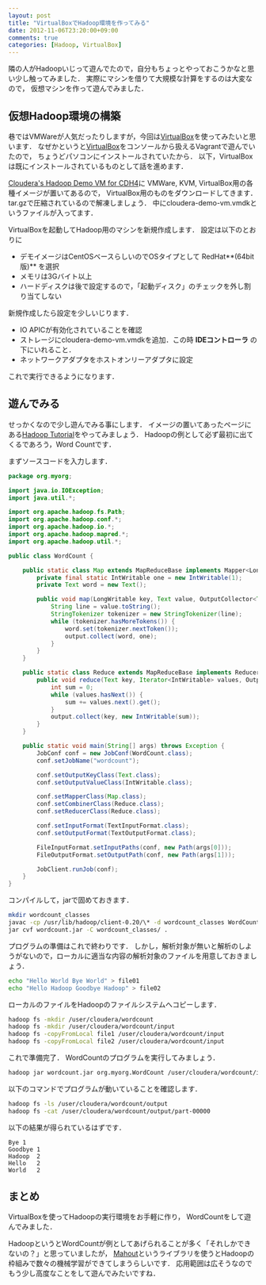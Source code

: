 ```yaml
---
layout: post
title: "VirtualBoxでHadoop環境を作ってみる"
date: 2012-11-06T23:20:00+09:00
comments: true
categories: [Hadoop, VirtualBox]
---
```


隣の人がHadoopいじって遊んでたので，自分もちょっとやっておこうかなと思い少し触ってみました．
実際にマシンを借りて大規模な計算をするのは大変なので，
仮想マシンを作って遊んでみました．

<!-- More -->

## 仮想Hadoop環境の構築

巷ではVMWareが人気だったりしますが，今回は[VirtualBox][]を使ってみたいと思います．
なぜかというと[VirtualBox][]をコンソールから扱えるVagrantで遊んでいたので，
ちょうどパソコンにインストールされていたから．
以下，VirtualBoxは既にインストールされているものとして話を進めます．

[Cloudera's Hadoop Demo VM for CDH4][ClouderaDemo]に
VMWare, KVM, VirtualBox用の各種イメージが置いてあるので，
VirtualBox用のものをダウンロードしてきます．
tar.gzで圧縮されているので解凍しましょう．
中にcloudera-demo-vm.vmdkというファイルが入ってます．

VirtualBoxを起動してHadoop用のマシンを新規作成します．
設定は以下のとおりに

- デモイメージはCentOSベースらしいのでOSタイプとして RedHat**(64bit版)** を選択
- メモリは3Gバイト以上
- ハードディスクは後で設定するので，「起動ディスク」のチェックを外し割り当てしない

新規作成したら設定を少しいじります．

- IO APICが有効化されていることを確認
- ストレージにcloudera-demo-vm.vmdkを追加．この時 **IDEコントローラ** の下にいれること．
- ネットワークアダプタをホストオンリーアダプタに設定

これで実行できるようになります．


## 遊んでみる

せっかくなので少し遊んでみる事にします．
イメージの置いてあったページにある[Hadoop Tutorial][Tutorial]をやってみましょう．
Hadoopの例として必ず最初に出てくるであろう，Word Countです．

まずソースコードを入力します．

``` java WordCount.java https://ccp.cloudera.com/display/DOC/Hadoop+Tutorial
package org.myorg;

import java.io.IOException;
import java.util.*;

import org.apache.hadoop.fs.Path;
import org.apache.hadoop.conf.*;
import org.apache.hadoop.io.*;
import org.apache.hadoop.mapred.*;
import org.apache.hadoop.util.*;

public class WordCount {

    public static class Map extends MapReduceBase implements Mapper<LongWritable, Text, Text, IntWritable> {
        private final static IntWritable one = new IntWritable(1);
        private Text word = new Text();

        public void map(LongWritable key, Text value, OutputCollector<Text, IntWritable> output, Reporter reporter) throws IOException {
            String line = value.toString();
            StringTokenizer tokenizer = new StringTokenizer(line);
            while (tokenizer.hasMoreTokens()) {
                word.set(tokenizer.nextToken());
                output.collect(word, one);
            }
        }
    }

    public static class Reduce extends MapReduceBase implements Reducer<Text, IntWritable, Text, IntWritable> {
        public void reduce(Text key, Iterator<IntWritable> values, OutputCollector<Text, IntWritable> output, Reporter reporter) throws IOException {
            int sum = 0;
            while (values.hasNext()) {
                sum += values.next().get();
            }
            output.collect(key, new IntWritable(sum));
        }
    }

    public static void main(String[] args) throws Exception {
        JobConf conf = new JobConf(WordCount.class);
        conf.setJobName("wordcount");

        conf.setOutputKeyClass(Text.class);
        conf.setOutputValueClass(IntWritable.class);

        conf.setMapperClass(Map.class);
        conf.setCombinerClass(Reduce.class);
        conf.setReducerClass(Reduce.class);

        conf.setInputFormat(TextInputFormat.class);
        conf.setOutputFormat(TextOutputFormat.class);

        FileInputFormat.setInputPaths(conf, new Path(args[0]));
        FileOutputFormat.setOutputPath(conf, new Path(args[1]));

        JobClient.runJob(conf);
    }
}
```

コンパイルして，jarで固めておきます．

``` bash
mkdir wordcount_classes
javac -cp /usr/lib/hadoop/client-0.20/\* -d wordcount_classes WordCount.java 
jar cvf wordcount.jar -C wordcount_classes/ .
```

プログラムの準備はこれで終わりです．
しかし，解析対象が無いと解析のしようがないので，ローカルに適当な内容の解析対象のファイルを用意しておきましょう．

``` bash
echo "Hello World Bye World" > file01
echo "Hello Hadoop Goodbye Hadoop" > file02
```

ローカルのファイルをHadoopのファイルシステムへコピーします．

``` bash
hadoop fs -mkdir /user/cloudera/wordcount
hadoop fs -mkdir /user/cloudera/wordcount/input
hadoop fs -copyFromLocal file1 /user/cloudera/wordcount/input
hadoop fs -copyFromLocal file2 /user/cloudera/wordcount/input
```

これで準備完了．
WordCountのプログラムを実行してみましょう．

``` bash
hadoop jar wordcount.jar org.myorg.WordCount /user/cloudera/wordcount/input /user/cloudera/wordcount/output
```

以下のコマンドでプログラムが動いていることを確認します．

``` bash
hadoop fs -ls /user/cloudera/wordcount/output
hadoop fs -cat /user/cloudera/wordcount/output/part-00000
```

以下の結果が得られているはずです．

``` plain
Bye	1
Goodbye	1
Hadoop	2
Hello	2
World	2
```


## まとめ

VirtualBoxを使ってHadoopの実行環境をお手軽に作り，
WordCountをして遊んでみました．

HadoopというとWordCountが例としてあげられることが多く「それしかできないの？」と思っていましたが，
[Mahout][]というライブラリを使うとHadoopの枠組みで数々の機械学習ができてしまうらしいです．
応用範囲は広そうなのでもう少し高度なことをして遊んでみたいですね．


[VirtualBox]: https://www.virtualbox.org/
[ClouderaDemo]: https://ccp.cloudera.com/display/SUPPORT/Cloudera%27s+Hadoop+Demo+VM+for+CDH4
[Tutorial]: https://ccp.cloudera.com/display/DOC/Hadoop+Tutorial
[Mahout]: http://mahout.apache.org/
